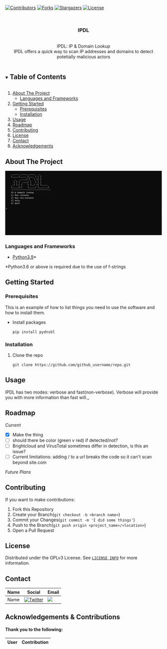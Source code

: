 <!-- PROJECT SHIELDS -->
[![Contributors][contributors-shield]][contributors-url]
[![Forks][forks-shield]][forks-url]
[![Stargazers][stars-shield]][stars-url]
[![License][license-shield]][license-url]


<!-- PROJECT LOGO -->
<br />
<h3 align="center">IPDL</h3>
<p align="center">
  <br />
  IPDL: IP & Domain Lookup<br>
  IPDL offers a quick way to scan IP addresses and domains to detect potetially malicious actors
</p>



<!-- TABLE OF CONTENTS -->
<details open="open">
  <summary><h2 style="display: inline-block">Table of Contents</h2></summary>
  <ol>
    <li>
      <a href="#about-the-project">About The Project</a>
      <ul>
        <li><a href="#languages-and-frameworks">Languages and Frameworks</a></li>
      </ul>
    </li>
    <li>
      <a href="#getting-started">Getting Started</a>
      <ul>
        <li><a href="#prerequisites">Prerequisites</a></li>
        <li><a href="#installation">Installation</a></li>
      </ul>
    </li>
    <li><a href="#usage">Usage</a></li>
    <li><a href="#roadmap">Roadmap</a></li>
    <li><a href="#contributing">Contributing</a></li>
    <li><a href="#license">License</a></li>
    <li><a href="#contact">Contact</a></li>
    <li><a href="#acknowledgements">Acknowledgements</a></li>
  </ol>
</details>



<!-- ABOUT THE PROJECT -->
## About The Project

![Demo](demo.gif)


### Languages and Frameworks

* [Python3.9](https://www.python.org/)*

*Python3.6 or above is required due to the use of f-strings



<!-- GETTING STARTED -->
## Getting Started

### Prerequisites

This is an example of how to list things you need to use the software and how to install them.
* Install packages
  ```
  pip install pydnsbl
  ```

### Installation

1. Clone the repo
   ```
   git clone https://github.com/github_username/repo.git
   ```



<!-- USAGE EXAMPLES -->
## Usage

IPDL has two modes: verbose and fast(non-verbose). Verbose will provide you with more information than fast will._



<!-- ROADMAP -->
## Roadmap
_Current_
- [x] Make the thing 
- [ ] should there be color (green v red) if detected/not? 
- [ ] Brightcloud and VirusTotal sometimes differ in detection, is this an issue?
- [ ] Current limitations: adding / to a url breaks the code so it can't scan beyond site.com

_Future Plans_



<!-- CONTRIBUTING -->
## Contributing

If you want to make contributions:

1. Fork this Repository
2. Create your Branch(`git checkout -b <branch name>`)
3. Commit your Changes(`git commit -m 'I did some things'`)
4. Push to the Branch(`git push origin <project_name>/<location>`)
5. Open a Pull Request



<!-- LICENSE -->
## License

Distributed under the GPLv3 License. See [`LICENSE INFO`](https://choosealicense.com/) for more information.



<!-- CONTACT -->
## Contact

Name | Social | Email |
------------ | ------------- | ------------- |
Name | [![Twitter][twitter-shield]][twitter-url] | <a href="mailto:kalegithub@gmail.com"><img src="https://img.shields.io/badge/-email-Email?style=for-the-badge&logo=gmail&colorB=555"></a>



<!-- ACKNOWLEDGEMENTS -->
## Acknowledgements & Contributions

#### Thank you to the following:

User | Contribution |
------------ | ------------- |





<!-- MARKDOWN LINKS & IMAGES -->
<!-- https://www.markdownguide.org/basic-syntax/#reference-style-links -->
[contributors-shield]: https://img.shields.io/github/contributors/albusnoir/IPDL.svg?style=for-the-badge
[contributors-url]: https://github.com/albusnoir/IPDL/graphs/contributors
[forks-shield]: https://img.shields.io/github/forks/albusnoir/IPDL.svg?style=for-the-badge
[forks-url]: https://github.com/albusnoir/IPDL/network/members
[stars-shield]: https://img.shields.io/github/stars/albusnoir/IPDL.svg?style=for-the-badge
[stars-url]: https://github.com/albusnoir/IPDL/stargazers
[license-shield]: https://img.shields.io/github/license/albusnoir/IPDL.svg?style=for-the-badge
[license-url]: https://github.com/albusnoir/IPDL/blob/master/LICENSE
[twitter-shield]: https://img.shields.io/badge/-twitter-Twitter?style=for-the-badge&logo=twitter&colorB=555
[twitter-url]: https://twitter.com/kaleleafygreen
